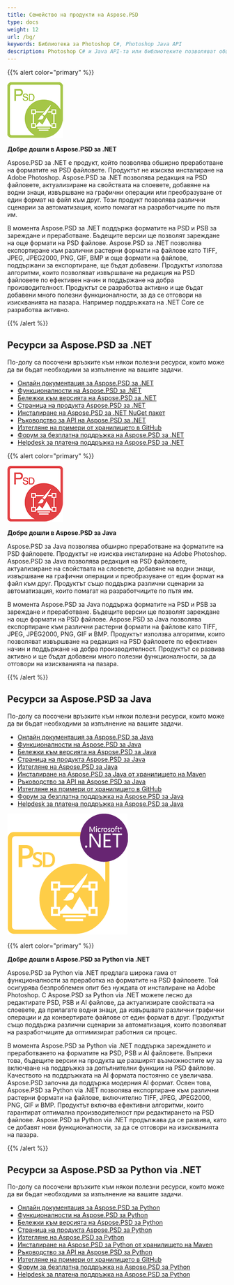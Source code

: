 ```yaml
---
title: Семейство на продукти на Aspose.PSD
type: docs
weight: 12
url: /bg/
keywords: Библиотека за Photoshop C#, Photoshop Java API
description: Photoshop C# и Java API-та или библиотеките позволяват обширно преработване на форматите на PSD файловете. Продуктите не изискват инсталиране на Adobe Photoshop и поддържат форматите на PSD и PSB за зареждане, преработване и преобразуване им в различни растерни формати на файлове като TIFF, JPEG, JPEG2000, PNG, GIF и BMP.
---
```


{{% alert color="primary" %}} 

**![Лого на продукта Aspose.PSD за .NET](home_1.png)**

**Добре дошли в Aspose.PSD за .NET**

Aspose.PSD за .NET е продукт, който позволява обширно преработване на форматите на PSD файловете. Продуктът не изисква инсталиране на Adobe Photoshop. Aspose.PSD за .NET позволява редакция на PSD файловете, актуализиране на свойствата на слоевете, добавяне на водни знаци, извършване на графични операции или преобразуване от един формат на файл към друг. Този продукт позволява различни сценарии за автоматизация, които помагат на разработчиците по пътя им.

В момента Aspose.PSD за .NET поддържа форматите на PSD и PSB за зареждане и преработване. Бъдещите версии ще позволят зареждане на още формати на PSD файлове. Aspose.PSD за .NET позволява експортиране към различни растерни формати на файлове като TIFF, JPEG, JPEG2000, PNG, GIF, BMP и още формати на файлове, поддържани за експортиране, ще бъдат добавени. Продуктът използва алгоритми, които позволяват извършване на редакция на PSD файловете по ефективен начин и поддържане на добра производителност. Продуктът се разработва активно и ще бъдат добавени много полезни функционалности, за да се отговори на изискванията на пазара. Например поддръжката на .NET Core се разработва активно.

{{% /alert %}} 

## **Ресурси за Aspose.PSD за .NET**

По-долу са посочени връзките към някои полезни ресурси, които може да ви бъдат необходими за изпълнение на вашите задачи.

- [Онлайн документация за Aspose.PSD за .NET](/psd/bg/net/)
- [Функционалности на Aspose.PSD за .NET](/psd/bg/net/features/)
- [Бележки към версията на Aspose.PSD за .NET](/psd/bg/net/release-notes/)
- [Страница на продукта Aspose.PSD за .NET](https://products.aspose.com/psd/net)
- [Инсталиране на Aspose.PSD за .NET NuGet пакет](https://www.nuget.org/packages/Aspose.PSD/)
- [Ръководство за API на Aspose.PSD за .NET](https://reference.aspose.com/net/psd)
- [Изтегляне на примери от хранилището в GitHub](https://github.com/aspose-psd/Aspose.PSD-for-.NET)
- [Форум за безплатна поддръжка на Aspose.PSD за .NET](https://forum.aspose.com/c/psd)
- [Helpdesk за платена поддръжка на Aspose.PSD за .NET](https://helpdesk.aspose.com/)

{{% alert color="primary" %}} 

**![Лого на продукта Aspose.PSD за Java](aspose-psd-for-java-home_1.png)**

**Добре дошли в Aspose.PSD за Java**

Aspose.PSD за Java позволява обширно преработване на форматите на PSD файловете. Продуктът не изисква инсталиране на Adobe Photoshop. Aspose.PSD за Java позволява редакция на PSD файловете, актуализиране на свойствата на слоевете, добавяне на водни знаци, извършване на графични операции и преобразуване от един формат на файл към друг. Продуктът също поддържа различни сценарии за автоматизация, които помагат на разработчиците по пътя им.

В момента Aspose.PSD за Java поддържа форматите на PSD и PSB за зареждане и преработване. Бъдещите версии ще позволят зареждане на още формати на PSD файлове. Aspose.PSD за Java позволява експортиране към различни растерни формати на файлове като TIFF, JPEG, JPEG2000, PNG, GIF и BMP. Продуктът използва алгоритми, които позволяват извършване на редакция на PSD файловете по ефективен начин и поддържане на добра производителност. Продуктът се развива активно и ще бъдат добавени много полезни функционалности, за да отговори на изискванията на пазара.

{{% /alert %}} 

## **Ресурси за Aspose.PSD за Java**

По-долу са посочени връзките към някои полезни ресурси, които може да ви бъдат необходими за изпълнение на вашите задачи.

- [Онлайн документация за Aspose.PSD за Java](/psd/bg/java/)
- [Функционалности на Aspose.PSD за Java](/psd/bg/java/features/)
- [Бележки към версията на Aspose.PSD за Java](/psd/bg/java/release-notes/)
- [Страница на продукта Aspose.PSD за Java](https://products.aspose.com/psd/java)
- [Изтегляне на Aspose.PSD за Java](https://repository.aspose.com/webapp/#/artifacts/browse/tree/General/repo/com/aspose/aspose-psd)
- [Инсталиране на Aspose.PSD за Java от хранилището на Maven](/psd/bg/java/installation/)
- [Ръководство за API на Aspose.PSD за Java](https://reference.aspose.com/java/psd)
- [Изтегляне на примери от хранилището в GitHub](https://github.com/aspose-psd/Aspose.PSD-for-Java)
- [Форум за безплатна поддръжка на Aspose.PSD за Java](https://forum.aspose.com/c/psd)
- [Helpdesk за платена поддръжка на Aspose.PSD за Java](https://helpdesk.aspose.com/)

![Лого на продукта Aspose.PSD за Python via .NET](aspose-psd-for-python-home_1.png)

{{% alert color="primary" %}} 

**Добре дошли в Aspose.PSD за Python via .NET**

Aspose.PSD за Python via .NET предлага широка гама от функционалности за преработка на форматите на PSD файловете. Той осигурява безпроблемен опит без нуждата от инсталиране на Adobe Photoshop. С Aspose.PSD за Python via .NET можете лесно да редактирате PSD, PSB и AI файлове, да актуализирате свойствата на слоевете, да прилагате водни знаци, да извършвате различни графични операции и да конвертирате файлове от един формат в друг. Продуктът също поддържа различни сценарии за автоматизация, които позволяват на разработчиците да оптимизират работния си процес.

В момента Aspose.PSD за Python via .NET поддържа зареждането и преработването на форматите на PSD, PSB и AI файловете. Въпреки това, бъдещите версии на продукта ще разширят възможностите му за включване на поддръжка за допълнителни функции на PSD файлове. Качеството на поддръжката на AI формата постоянно се увеличава. Aspose.PSD започна да поддържа модерния AI формат. Освен това, Aspose.PSD за Python via .NET позволява експортиране към различни растерни формати на файлове, включително TIFF, JPEG, JPEG2000, PNG, GIF и BMP. Продуктът включва ефективни алгоритми, които гарантират оптимална производителност при редактирането на PSD файлове. Aspose.PSD за Python via .NET продължава да се развива, като се добавят нови функционалности, за да се отговори на изискванията на пазара.

{{% /alert %}} 

## **Ресурси за Aspose.PSD за Python via .NET**

По-долу са посочени връзките към някои полезни ресурси, които може да ви бъдат необходими за изпълнение на вашите задачи.

- [Онлайн документация за Aspose.PSD за Python](/psd/bg/python-net/)
- [Функционалности на Aspose.PSD за Python](/psd/bg/python-net/features/)
- [Бележки към версията на Aspose.PSD за Python](/psd/bg/python-net/release-notes/)
- [Страница на продукта Aspose.PSD за Python](https://products.aspose.com/psd/python-net)
- [Изтегляне на Aspose.PSD за Python](https://repository.aspose.com/webapp/#/artifacts/browse/tree/General/repo/com/aspose/aspose-psd)
- [Инсталиране на Aspose.PSD за Python от хранилището на Maven](/psd/bg/python-net/installation/)
- [Ръководство за API на Aspose.PSD за Python](https://reference.aspose.com/python-net/psd)
- [Изтегляне на примери от хранилището в GitHub](https://github.com/aspose-psd/Aspose.PSD-for-Python-Net)
- [Форум за безплатна поддръжка на Aspose.PSD за Python](https://forum.aspose.com/c/psd)
- [Helpdesk за платена поддръжка на Aspose.PSD за Python](https://helpdesk.aspose.com/)